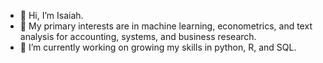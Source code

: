 - 👋 Hi, I’m Isaiah.
- 👀 My primary interests are in machine learning, econometrics, and text analysis for accounting, systems, and business research. 
- 🌱 I’m currently working on growing my skills in python, R, and SQL.
